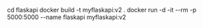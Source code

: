 cd flaskapi
docker build -t myflaskapi:v2 .
docker run -d -it --rm -p 5000:5000 --name flaskapi myflaskapi:v2
